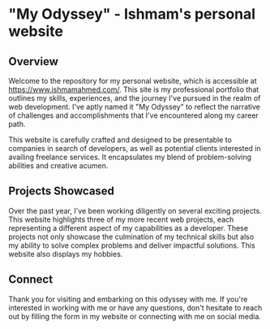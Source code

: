 # "My Odyssey" - Ishmam's personal website

## Overview
Welcome to the repository for my personal website, which is accessible at https://www.ishmamahmed.com/. This site is my professional portfolio that outlines my skills, experiences, and the journey I've pursued in the realm of web development. I've aptly named it "My Odyssey" to reflect the narrative of challenges and accomplishments that I've encountered along my career path.

This website is carefully crafted and designed to be presentable to companies in search of developers, as well as potential clients interested in availing freelance services. It encapsulates my blend of problem-solving abilities and creative acumen.

## Projects Showcased
Over the past year, I've been working diligently on several exciting projects. This website highlights three of my more recent web projects, each representing a different aspect of my capabilities as a developer. These projects not only showcase the culmination of my technical skills but also my ability to solve complex problems and deliver impactful solutions. This website also displays my hobbies.

## Connect
Thank you for visiting and embarking on this odyssey with me. If you're interested in working with me or have any questions, don't hesitate to reach out by filling the form in my website or connecting with me on social media.
